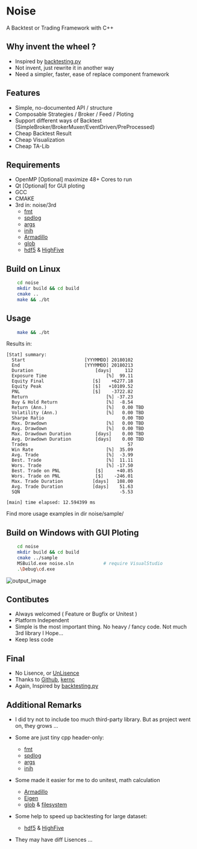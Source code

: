 Noise
=====
A Backtest or Trading Framework with C++


Why invent the wheel ?
------------
* Inspired by [backtesting.py](https://kernc.github.io/backtesting.py)
* Not invent, just rewrite it in another way
* Need a simpler, faster, ease of replace component framework


Features
--------
* Simple, no-documented API / structure
* Composable Strategies / Broker / Feed / Ploting
* Support different ways of Backtest (SimpleBroker/BrokerMuxer/EventDriven/PreProcessed)
* Cheap Backtest Result
* Cheap Visualization
* Cheap TA-Lib

Requirements
------------
- OpenMP [Optional]     maximize 48+ Cores to run
- Qt [Optional]         for GUI ploting
- GCC
- CMAKE
- 3rd in: noise/3rd
    - [fmt](https://github.com/fmtlib/fmt)
    - [spdlog](https://github.com/gabime/spdlog)
    - [args](https://github.com/Taywee/args)
    - [inih](https://github.com/benhoyt/inih)
    - [Armadillo](https://arma.sourceforge.net)
    - [glob](https://github.com/p-ranav/glob)
    - [hdf5](https://github.com/HDFGroup/hdf5) & [HighFive](https://github.com/BlueBrain/HighFive)


Build on Linux
--------------
```sh
    cd noise
    mkdir build && cd build
    cmake ..
    make && ./bt
```

Usage
-----
```sh
    make && ./bt
```

Results in:

```text
[Stat] summary:
  Start                      [YYYMMDD] 20180102
  End                        [YYYMMDD] 20180213
  Duration                       [days]     112
  Exposure Time                      [%]  99.11
  Equity Final                  [$]    +6277.18
  Equity Peak                   [$]   +10109.52
  PNL                           [$]    -3722.82
  Return                             [%] -37.23
  Buy & Hold Return                  [%]  -8.54
  Return (Ann.)                      [%]   0.00 TBD
  Volatility (Ann.)                  [%]   0.00 TBD
  Sharpe Ratio                             0.00 TBD
  Max. Drawdown                      [%]   0.00 TBD
  Avg. Drawdown                      [%]   0.00 TBD
  Max. Drawdown Duration         [days]    0.00 TBD
  Avg. Drawdown Duration         [days]    0.00 TBD
  Trades                                     57
  Win Rate                           [%]  35.09
  Avg. Trade                         [%]  -3.99
  Best. Trade                        [%]  11.11
  Wors. Trade                        [%] -17.50
  Best. Trade on PNL             [$]     +40.85
  Wors. Trade on PNL             [$]    -246.01
  Max. Trade Duration           [days]   108.00
  Avg. Trade Duration           [days]    51.63
  SQN                                     -5.53

[main] time elapsed: 12.594399 ms
```

Find more usage examples in dir noise/sample/

Build on Windows with GUI Ploting
--------------
```sh
    cd noise
    mkdir build && cd build
    cmake ../sample
    MSBuild.exe noise.sln           # require VisualStudio
    .\Debug\cd.exe
```
![output_image](https://bg-so-1.zippyimage.com/2023/03/12/4f0a4a172cc3761cf68bee597bb7612d.png)

Contibutes
----------
- Always welcomed ( Feature or Bugfix or Unitest )
- Platform Independent
- Simple is the most important thing. No heavy / fancy code. Not much 3rd library I Hope...
- Keep less code

Final
-----
* No Lisence, or [UnLisence](https://unlicense.org/)
* Thanks to [Github](https://github.com/), [kernc](https://github.com/kernc)
* Again, Inspired by [backtesting.py](https://kernc.github.io/backtesting.py)


Additional Remarks
------------------
* I did try not to include too much third-party library. But as project went on, they grows ...
* Some are just tiny cpp header-only:
    - [fmt](https://github.com/fmtlib/fmt)
    - [spdlog](https://github.com/gabime/spdlog)
    - [args](https://github.com/Taywee/args)
    - [inih](https://github.com/benhoyt/inih)

* Some made it easier for me to do unitest, math calculation
    - [Armadillo](https://arma.sourceforge.net)
    - [Eigen](https://gitlab.com/libeigen/eigen)
    - [glob](https://github.com/p-ranav/glob) & [filesystem](https://github.com/gulrak/filesystem)

* Some help to speed up backtesting for large dataset:
    - [hdf5](https://github.com/HDFGroup/hdf5) & [HighFive](https://github.com/BlueBrain/HighFive)

* They may have diff Lisences ...
